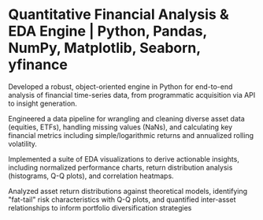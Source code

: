 # Quantitative Financial Analysis & EDA Engine | Python, Pandas, NumPy, Matplotlib, Seaborn, yfinance

Developed a robust, object-oriented engine in Python for end-to-end analysis of financial time-series data, from programmatic acquisition via API to insight generation.

Engineered a data pipeline for wrangling and cleaning diverse asset data (equities, ETFs), handling missing values (NaNs), and calculating key financial metrics including simple/logarithmic returns and annualized rolling volatility.

Implemented a suite of EDA visualizations to derive actionable insights, including normalized performance charts, return distribution analysis (histograms, Q-Q plots), and correlation heatmaps.

Analyzed asset return distributions against theoretical models, identifying "fat-tail" risk characteristics with Q-Q plots, and quantified inter-asset relationships to inform portfolio diversification strategies
